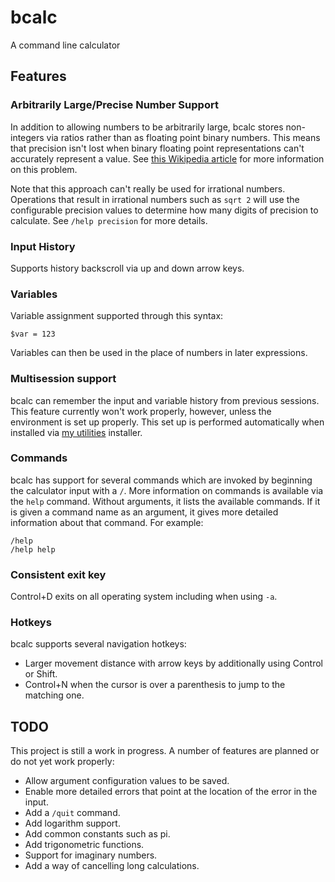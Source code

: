 # bcalc
A command line calculator

## Features

### Arbitrarily Large/Precise Number Support

In addition to allowing numbers to be arbitrarily large, bcalc stores non-integers via ratios rather than as floating point binary numbers. This means that precision isn't lost when binary floating point representations can't accurately represent a value. See [this Wikipedia article](https://en.wikipedia.org/wiki/Binary_number#Fractions) for more information on this problem.

Note that this approach can't really be used for irrational numbers. Operations that result in irrational numbers such as `sqrt 2` will use the configurable precision values to determine how many digits of precision to calculate. See `/help precision` for more details.

### Input History

Supports history backscroll via up and down arrow keys.

### Variables

Variable assignment supported through this syntax:

```
$var = 123
```

Variables can then be used in the place of numbers in later expressions.

### Multisession support

bcalc can remember the input and variable history from previous sessions. This feature currently won't work properly, however, unless the environment is set up properly. This set up is performed automatically when installed via [my utilities](https://github.com/bytesized/utilities) installer.

### Commands

bcalc has support for several commands which are invoked by beginning the calculator input with a `/`. More information on commands is available via the `help` command. Without arguments, it lists the available commands. If it is given a command name as an argument, it gives more detailed information about that command. For example:

```
/help
/help help
```

### Consistent exit key

Control+D exits on all operating system including when using `-a`.

### Hotkeys

bcalc supports several navigation hotkeys:

 - Larger movement distance with arrow keys by additionally using Control or Shift.
 - Control+N when the cursor is over a parenthesis to jump to the matching one.

## TODO

This project is still a work in progress. A number of features are planned or do not yet work properly:

 - Allow argument configuration values to be saved.
 - Enable more detailed errors that point at the location of the error in the input.
 - Add a `/quit` command.
 - Add logarithm support.
 - Add common constants such as pi.
 - Add trigonometric functions.
 - Support for imaginary numbers.
 - Add a way of cancelling long calculations.
